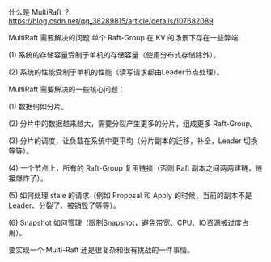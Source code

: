 什么是 MultiRaft ？
https://blog.csdn.net/qq_38289815/article/details/107682089

MultiRaft 需要解决的问题
单个 Raft-Group 在 KV 的场景下存在一些弊端:

(1) 系统的存储容量受制于单机的存储容量（使用分布式存储除外）。

(2) 系统的性能受制于单机的性能（读写请求都由Leader节点处理）。

 

MultiRaft 需要解决的一些核心问题：

(1) 数据何如分片。

(2) 分片中的数据越来越大，需要分裂产生更多的分片，组成更多 Raft-Group。

(3) 分片的调度，让负载在系统中更平均（分片副本的迁移，补全，Leader 切换等等）。

(4) 一个节点上，所有的 Raft-Group 复用链接（否则 Raft 副本之间两两建链，链接爆炸了）。

(5) 如何处理 stale 的请求（例如 Proposal 和 Apply 的时候，当前的副本不是 Leader、分裂了、被销毁了等等）。

(6) Snapshot 如何管理（限制Snapshot，避免带宽、CPU、IO资源被过度占用）。

要实现一个 Multi-Raft 还是很复杂和很有挑战的一件事情。